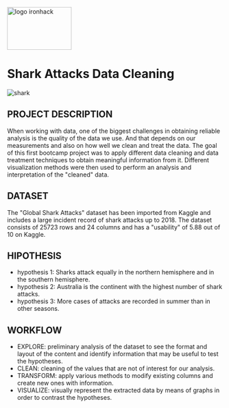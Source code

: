 <img src="https://www.emagister.com/assets/es/logos/centro/id/136150/size/l.jpg" alt="logo ironhack" style="width:150px;height:100px;">

# Shark Attacks Data Cleaning

![shark](https://media.giphy.com/media/PfHrNe1cSKAjC/giphy.gif)

## PROJECT DESCRIPTION 
When working with data, one of the biggest challenges in obtaining reliable analysis is the quality of the data we use. And that depends on our measurements and also on how well we clean and treat the data. 
The goal of this first bootcamp project was to apply different data cleaning and data treatment techniques to obtain meaningful information from it. Different visualization methods were then used to perform an analysis and interpretation of the "cleaned" data.

## DATASET
The "Global Shark Attacks" dataset has been imported from Kaggle and includes a large incident record of shark attacks up to 2018. The dataset consists of 25723 rows and 24 columns and has a "usability" of 5.88 out of 10 on Kaggle.

## HIPOTHESIS
* hypothesis 1: Sharks attack equally in the northern hemisphere and in the southern hemisphere.
* hypothesis 2: Australia is the continent with the highest number of shark attacks.
* hypothesis 3: More cases of attacks are recorded in summer than in other seasons.

## WORKFLOW
* EXPLORE: preliminary analysis of the dataset to see the format and layout of the content and identify information that may be useful to test the hypotheses.
* CLEAN: cleaning of the values that are not of interest for our analysis.
* TRANSFORM: apply various methods to modify existing columns and create new ones with information.
* VISUALIZE: visually represent the extracted data by means of graphs in order to contrast the hypotheses.

